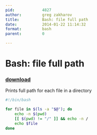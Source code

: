```yaml
---
pid:            4827
author:         greg zakharov
title:          Bash: file full path
date:           2014-01-22 11:14:32
format:         bash
parent:         0

---
```


# Bash: file full path

### [download](//scripts/4827.sh)

Prints full path for each file in a directory

```bash
#!/bin/bash

for file in $(ls -a "$@"); do
	echo -n $(pwd)
	[[ $(pwd) != "/" ]] && echo -n /
	echo $file
done
```
